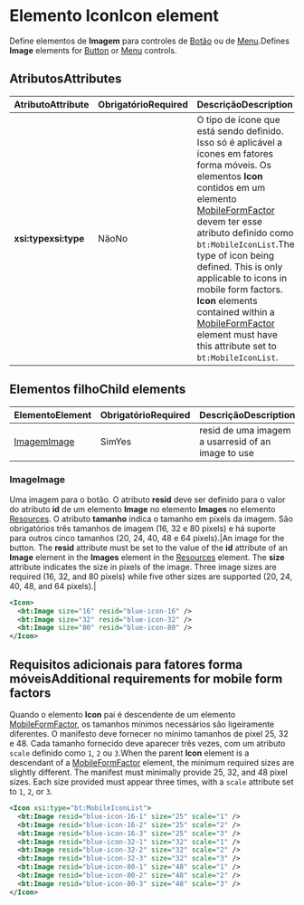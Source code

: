 # <a name="icon-element"></a><span data-ttu-id="33763-101">Elemento Icon</span><span class="sxs-lookup"><span data-stu-id="33763-101">Icon element</span></span>

<span data-ttu-id="33763-102">Define elementos de **Imagem** para controles de [Botão](control.md#button-control) ou de [Menu](control.md#menu-dropdown-button-controls).</span><span class="sxs-lookup"><span data-stu-id="33763-102">Defines **Image** elements for [Button](control.md#button-control) or [Menu](control.md#menu-dropdown-button-controls) controls.</span></span>

## <a name="attributes"></a><span data-ttu-id="33763-103">Atributos</span><span class="sxs-lookup"><span data-stu-id="33763-103">Attributes</span></span>

|  <span data-ttu-id="33763-104">Atributo</span><span class="sxs-lookup"><span data-stu-id="33763-104">Attribute</span></span>  |  <span data-ttu-id="33763-105">Obrigatório</span><span class="sxs-lookup"><span data-stu-id="33763-105">Required</span></span>  |  <span data-ttu-id="33763-106">Descrição</span><span class="sxs-lookup"><span data-stu-id="33763-106">Description</span></span>  |
|:-----|:-----|:-----|
|  <span data-ttu-id="33763-107">**xsi:type**</span><span class="sxs-lookup"><span data-stu-id="33763-107">**xsi:type**</span></span>  |  <span data-ttu-id="33763-108">Não</span><span class="sxs-lookup"><span data-stu-id="33763-108">No</span></span>  | <span data-ttu-id="33763-p101">O tipo de ícone que está sendo definido. Isso só é aplicável a ícones em fatores forma móveis. Os elementos **Icon** contidos em um elemento [MobileFormFactor](mobileformfactor.md) devem ter esse atributo definido como `bt:MobileIconList`.</span><span class="sxs-lookup"><span data-stu-id="33763-p101">The type of icon being defined. This is only applicable to icons in mobile form factors. **Icon** elements contained within a [MobileFormFactor](mobileformfactor.md) element must have this attribute set to `bt:MobileIconList`.</span></span> |

## <a name="child-elements"></a><span data-ttu-id="33763-112">Elementos filho</span><span class="sxs-lookup"><span data-stu-id="33763-112">Child elements</span></span>

|  <span data-ttu-id="33763-113">Elemento</span><span class="sxs-lookup"><span data-stu-id="33763-113">Element</span></span> |  <span data-ttu-id="33763-114">Obrigatório</span><span class="sxs-lookup"><span data-stu-id="33763-114">Required</span></span>  |  <span data-ttu-id="33763-115">Descrição</span><span class="sxs-lookup"><span data-stu-id="33763-115">Description</span></span>  |
|:-----|:-----|:-----|
|  [<span data-ttu-id="33763-116">Imagem</span><span class="sxs-lookup"><span data-stu-id="33763-116">Image</span></span>](#image)        | <span data-ttu-id="33763-117">Sim</span><span class="sxs-lookup"><span data-stu-id="33763-117">Yes</span></span> |   <span data-ttu-id="33763-118">resid de uma imagem a usar</span><span class="sxs-lookup"><span data-stu-id="33763-118">resid of an image to use</span></span>         |

### <a name="image"></a><span data-ttu-id="33763-119">Image</span><span class="sxs-lookup"><span data-stu-id="33763-119">Image</span></span>

<span data-ttu-id="33763-p102">Uma imagem para o botão. O atributo **resid** deve ser definido para o valor do atributo **id** de um elemento **Image** no elemento **Images** no elemento [Resources](resources.md). O atributo **tamanho** indica o tamanho em pixels da imagem. São obrigatórios três tamanhos de imagem (16, 32 e 80 pixels) e há suporte para outros cinco tamanhos (20, 24, 40, 48 e 64 pixels).|</span><span class="sxs-lookup"><span data-stu-id="33763-p102">An image for the button. The  **resid** attribute must be set to the value of the **id** attribute of an **Image** element in the **Images** element in the [Resources](resources.md) element. The **size** attribute indicates the size in pixels of the image. Three image sizes are required (16, 32, and 80 pixels) while five other sizes are supported (20, 24, 40, 48, and 64 pixels).|</span></span>

```xml
<Icon>
  <bt:Image size="16" resid="blue-icon-16" />
  <bt:Image size="32" resid="blue-icon-32" />
  <bt:Image size="80" resid="blue-icon-80" />
</Icon>
```

## <a name="additional-requirements-for-mobile-form-factors"></a><span data-ttu-id="33763-124">Requisitos adicionais para fatores forma móveis</span><span class="sxs-lookup"><span data-stu-id="33763-124">Additional requirements for mobile form factors</span></span>

<span data-ttu-id="33763-p103">Quando o elemento **Icon** pai é descendente de um elemento [MobileFormFactor](mobileformfactor.md), os tamanhos mínimos necessários são ligeiramente diferentes. O manifesto deve fornecer no mínimo tamanhos de pixel 25, 32 e 48. Cada tamanho fornecido deve aparecer três vezes, com um atributo `scale` definido como `1`, `2` ou `3`.</span><span class="sxs-lookup"><span data-stu-id="33763-p103">When the parent **Icon** element is a descendant of a [MobileFormFactor](mobileformfactor.md) element, the minimum required sizes are slightly different. The manifest must minimally provide 25, 32, and 48 pixel sizes. Each size provided must appear three times, with a `scale` attribute set to `1`, `2`, or `3`.</span></span>

```xml
<Icon xsi:type="bt:MobileIconList">
  <bt:Image resid="blue-icon-16-1" size="25" scale="1" />
  <bt:Image resid="blue-icon-16-2" size="25" scale="2" />
  <bt:Image resid="blue-icon-16-3" size="25" scale="3" />
  <bt:Image resid="blue-icon-32-1" size="32" scale="1" />
  <bt:Image resid="blue-icon-32-2" size="32" scale="2" />
  <bt:Image resid="blue-icon-32-3" size="32" scale="3" />
  <bt:Image resid="blue-icon-80-1" size="48" scale="1" />
  <bt:Image resid="blue-icon-80-2" size="48" scale="2" />
  <bt:Image resid="blue-icon-80-3" size="48" scale="3" />
</Icon>
```